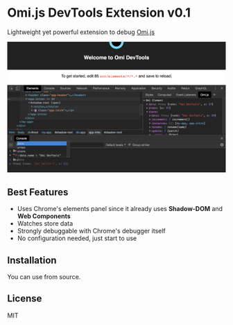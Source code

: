 # Omi.js DevTools Extension v0.1

Lightweight yet powerful extension to debug [Omi.js](https://github.com/Tencent/omi)

<img src="./screenshot.png" />

## Best Features

- Uses Chrome's elements panel since it already uses **Shadow-DOM** and **Web Components**
- Watches store data
- Strongly debuggable with Chrome's debugger itself
- No configuration needed, just start to use

## Installation

You can use from source.

## License

MIT
